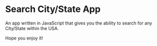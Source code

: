 # Search City/State App

An app written in JavaScript that gives you the ability to search for any City/State within the USA.

Hope you enjoy it!
